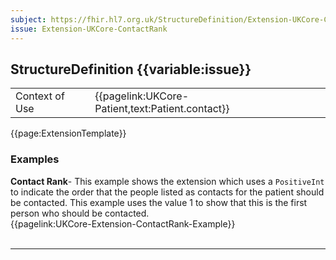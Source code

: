 ```yaml
---
subject: https://fhir.hl7.org.uk/StructureDefinition/Extension-UKCore-ContactRank
issue: Extension-UKCore-ContactRank
---
```

## StructureDefinition {{variable:issue}}

<table id="addToTranspose">
<tr><td>Context of Use</td>
<td>{{pagelink:UKCore-Patient,text:Patient.contact}}</td>
</tr>
</table>

{{page:ExtensionTemplate}}

<div id="Examples" class="tabcontent">
  <h3>Examples</h3>
  <b>Contact Rank</b>- This example shows the extension which uses a <code>PositiveInt</code> to indicate the order that the people listed as contacts for the patient should be contacted. This example uses the value 1 to show that this is the first person who should be contacted.<br>
{{pagelink:UKCore-Extension-ContactRank-Example}}
<br><br>
</div>

---